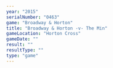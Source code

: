 ```yaml
---
year: "2015"
serialNumber: "0463" 
game: "Broadway & Horton"
title: "Broadway & Horton -v- The Min"
gameLocation: "Horton Cross"
gameDate: ""
result: ""
resultType: ""
type: "game"
---
```

